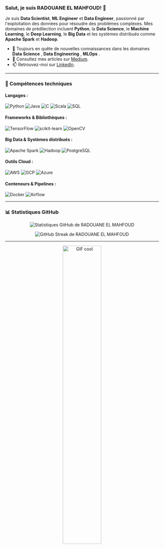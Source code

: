 <!-- Introduction -->
### Salut, je suis RADOUANE EL MAHFOUD! 👋

Je suis **Data Scientist**, **ML Engineer** et **Data Engineer**, passionné par l'exploitation des données pour résoudre des problèmes complexes. Mes domaines de prédilection incluent **Python**, la **Data Science**, le **Machine Learning**, le **Deep Learning**, le **Big Data** et les systèmes distribués comme **Apache Spark** et **Hadoop**.

- 🌱 Toujours en quête de nouvelles connaissances dans les domaines **Data Science** , **Data Engineering** , **MLOps** .
- 📝 Consultez mes articles sur [Medium]([https://medium.com/@ton_nom_utilisateur](https://medium.com/@elmahfoudradwane)).
- 📫 Retrouvez-moi sur [LinkedIn]([https://www.linkedin.com/in/aklra-el-hd-4936848532/](https://www.linkedin.com/in/radouane-el-mahfoud-493684232/)).

---

<!-- Skills -->
### 🚀 Compétences techniques

#### Langages :
![Python](https://img.shields.io/badge/-Python-3776AB?logo=python&logoColor=white&style=flat)
![Java](https://img.shields.io/badge/-Java-007396?logo=java&logoColor=white&style=flat)
![C](https://img.shields.io/badge/-C-A8B9CC?logo=c&logoColor=white&style=flat)
![Scala](https://img.shields.io/badge/-Scala-DC322F?logo=scala&logoColor=white&style=flat)
![SQL](https://img.shields.io/badge/-SQL-4479A1?logo=postgresql&logoColor=white&style=flat)

#### Frameworks & Bibliothèques :
![TensorFlow](https://img.shields.io/badge/-TensorFlow-FF6F00?logo=tensorflow&logoColor=white&style=flat)
![scikit-learn](https://img.shields.io/badge/-ScikitLearn-F7931E?logo=scikit-learn&logoColor=white&style=flat)
![OpenCV](https://img.shields.io/badge/-OpenCV-5C3EE8?logo=opencv&logoColor=white&style=flat)

#### Big Data & Systèmes distribués :
![Apache Spark](https://img.shields.io/badge/-Apache%20Spark-E25A1C?logo=apachespark&logoColor=white&style=flat)
![Hadoop](https://img.shields.io/badge/-Hadoop-66CCFF?logo=apachehadoop&logoColor=white&style=flat)
![PostgreSQL](https://img.shields.io/badge/-PostgreSQL-336791?logo=postgresql&logoColor=white&style=flat)

#### Outils Cloud :
![AWS](https://img.shields.io/badge/-AWS-232F3E?logo=amazon-aws&logoColor=white&style=flat)
![GCP](https://img.shields.io/badge/-GCP-4285F4?logo=google-cloud&logoColor=white&style=flat)
![Azure](https://img.shields.io/badge/-Azure-0078D7?logo=microsoft-azure&logoColor=white&style=flat)

#### Conteneurs & Pipelines :
![Docker](https://img.shields.io/badge/-Docker-2496ED?logo=docker&logoColor=white&style=flat)
![Airflow](https://img.shields.io/badge/-Apache%20Airflow-017CEE?logo=apacheairflow&logoColor=white&style=flat)

---

<!-- GitHub Stats -->
### 📊 Statistiques GitHub
<p align="center">
  <img src="https://github-readme-stats.vercel.app/api?username=aquam503&show_icons=true&theme=dark" alt="Statistiques GitHub de RADOUANE EL MAHFOUD" />
</p>

<p align="center">
  <img src="https://github-readme-streak-stats.herokuapp.com/?user=aquam503&theme=dark" alt="GitHub Streak de RADOUANE EL MAHFOUD" />
</p>

---

<!-- Footer -->
<p align="center">
  <img src="https://media.giphy.com/media/qgQUggAC3Pfv687qPC/giphy.gif" width="50%" alt="GIF cool" />
</p>

